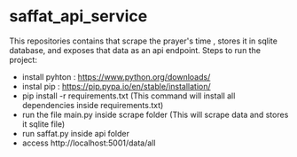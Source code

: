 # saffat_api_service
This repositories contains that scrape the prayer's time , stores it in sqlite database, and exposes that data as an api endpoint.
Steps to run the project:
- install pyhton  : https://www.python.org/downloads/
- instal pip : https://pip.pypa.io/en/stable/installation/
- pip install -r requirements.txt (This command will install all dependencies inside requirements.txt)
- run the file main.py inside scrape folder (This will scrape data and stores it sqlite file)
- run saffat.py inside api folder
- access http://localhost:5001/data/all

